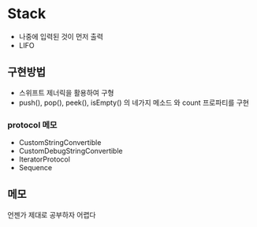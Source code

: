 # Stack
* 나중에 입력된 것이 먼저 출력
* LIFO 
## 구현방법
* 스위프트 제너릭을 활용하여 구형  
* push(), pop(), peek(), isEmpty() 의 네가지 메소드 와 count 프로파티를 구현

### protocol 메모
* CustomStringConvertible
* CustomDebugStringConvertible
* IteratorProtocol
* Sequence

## 메모
언젠가 제대로 공부하자 어렵다 
